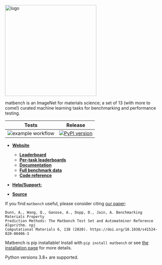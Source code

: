 <img src="./docs_src/static/matbench_logo_with_text.png" alt="logo" width="300"/>

matbench is an ImageNet for materials science; a set of 13 (with more to come!) curated machine learning tasks for benchmarking and performance testing.


| Tests  |   Release |
|:----------:|:------:|
| ![example workflow](https://github.com/hackingmaterials/matbench/actions/workflows/python-package.yml/badge.svg) | [![PyPI version](https://img.shields.io/pypi/v/matbench.svg?colorB=blue)](https://pypi.org/project/matbench/) |

- [**Website**](https://matbench.materialsproject.org)
    - [**Leaderboard**](https://matbench.materialsproject.org)
    - [**Per-task leaderboards**](https://matbench.materialsproject.org/Per-Task%20Leaderboards/matbench_v0.1_matbench_dielectric/)
    - [**Documentation**](https://matbench.materialsproject.org/How%20To%20Use/1install/)
    - [**Full benchmark data**](https://matbench.materialsproject.org/Full%20Benchmark%20Data/matbench_v0.1_automatminer_expressv2020/)
    - [**Code reference**](https://matbench.materialsproject.org/Reference/MatbenchBenchmark/)


- [**Help/Support:**](https://discuss.matsci.org/c/matminer)
- [**Source**](https://github.com/materialsproject/matbench)

If you find `matbench` useful, please consider citing [our paper](https://doi.org/10.1038/s41524-020-00406-3):

```
Dunn, A., Wang, Q., Ganose, A., Dopp, D., Jain, A. Benchmarking Materials Property
Prediction Methods: The Matbench Test Set and Automatminer Reference Algorithm. npj 
Computational Materials 6, 138 (2020). https://doi.org/10.1038/s41524-020-00406-3
```

Matbench is pip installable! Install with `pip install matbench` or see [the installation page](https://matbench.materialsproject.org/How%20To%20Use/1install/) for more details.

Python versions 3.8+ are supported.
